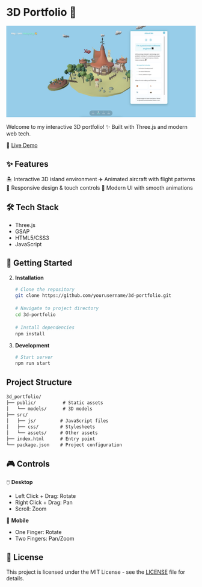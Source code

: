 # 3D Portfolio 🌟

![Portfolio Preview](public/images/image.jpg)

Welcome to my interactive 3D portfolio! ✨ Built with Three.js and modern web tech.

🔗 [Live Demo](https://heyemlee.github.io/3d_portfolio/)

## ✨ Features

🏝️ Interactive 3D island environment
✈️ Animated aircraft with flight patterns
📱 Responsive design & touch controls
🎨 Modern UI with smooth animations

## 🛠️ Tech Stack

- Three.js
- GSAP
- HTML5/CSS3
- JavaScript

## 🚀 Getting Started

2. **Installation**
   ```bash
   # Clone the repository
   git clone https://github.com/yourusername/3d-portfolio.git

   # Navigate to project directory
   cd 3d-portfolio

   # Install dependencies
   npm install
   ```

3. **Development**
   ```bash
   # Start server
   npm run start

## Project Structure

```
3d_portfolio/
├── public/          # Static assets
│   └── models/      # 3D models
├── src/
│   ├── js/         # JavaScript files
│   ├── css/        # Stylesheets
│   └── assets/     # Other assets
├── index.html      # Entry point
└── package.json    # Project configuration
```

## 🎮 Controls

🖱️ **Desktop**
- Left Click + Drag: Rotate
- Right Click + Drag: Pan
- Scroll: Zoom

📱 **Mobile**
- One Finger: Rotate
- Two Fingers: Pan/Zoom

## 📄 License

This project is licensed under the MIT License - see the [LICENSE](LICENSE) file for details.
